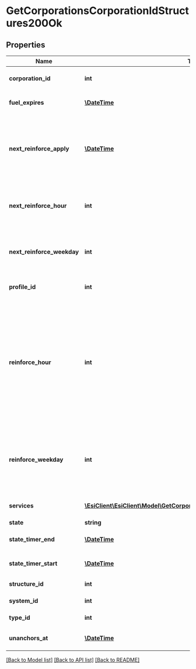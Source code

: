 # GetCorporationsCorporationIdStructures200Ok

## Properties
Name | Type | Description | Notes
------------ | ------------- | ------------- | -------------
**corporation_id** | **int** | ID of the corporation that owns the structure | 
**fuel_expires** | [**\DateTime**](\DateTime.md) | Date on which the structure will run out of fuel | [optional] 
**next_reinforce_apply** | [**\DateTime**](\DateTime.md) | The date and time when the structure&#39;s newly requested reinforcement times (e.g. next_reinforce_hour and next_reinforce_day) will take effect | [optional] 
**next_reinforce_hour** | **int** | The requested change to reinforce_hour that will take effect at the time shown by next_reinforce_apply | [optional] 
**next_reinforce_weekday** | **int** | The requested change to reinforce_weekday that will take effect at the time shown by next_reinforce_apply | [optional] 
**profile_id** | **int** | The id of the ACL profile for this citadel | 
**reinforce_hour** | **int** | The hour of day that determines the four hour window when the structure will randomly exit its reinforcement periods and become vulnerable to attack against its armor and/or hull. The structure will become vulnerable at a random time that is +/- 2 hours centered on the value of this property | 
**reinforce_weekday** | **int** | The day of the week when the structure exits its final reinforcement period and becomes vulnerable to attack against its hull. Monday is 0 and Sunday is 6 | 
**services** | [**\EsiClient\EsiClient\Model\GetCorporationsCorporationIdStructuresService[]**](GetCorporationsCorporationIdStructuresService.md) | Contains a list of service upgrades, and their state | [optional] 
**state** | **string** | state string | 
**state_timer_end** | [**\DateTime**](\DateTime.md) | Date at which the structure will move to it&#39;s next state | [optional] 
**state_timer_start** | [**\DateTime**](\DateTime.md) | Date at which the structure entered it&#39;s current state | [optional] 
**structure_id** | **int** | The Item ID of the structure | 
**system_id** | **int** | The solar system the structure is in | 
**type_id** | **int** | The type id of the structure | 
**unanchors_at** | [**\DateTime**](\DateTime.md) | Date at which the structure will unanchor | [optional] 

[[Back to Model list]](../README.md#documentation-for-models) [[Back to API list]](../README.md#documentation-for-api-endpoints) [[Back to README]](../README.md)


